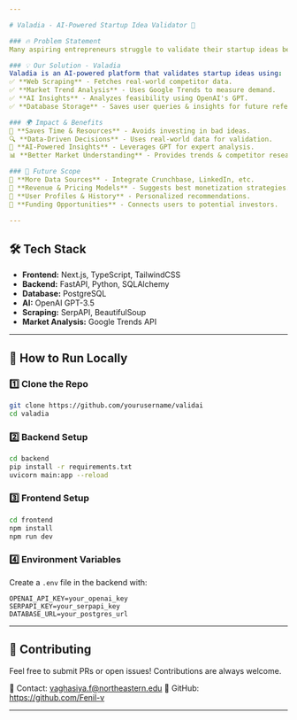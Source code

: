 ```yaml
---

# Valadia - AI-Powered Startup Idea Validator 🚀  

### 🔥 Problem Statement  
Many aspiring entrepreneurs struggle to validate their startup ideas before investing time and resources. There’s no easy way to assess market demand, analyze competitors, or get AI-driven insights without extensive research.  

### 💡 Our Solution - Valadia  
Valadia is an AI-powered platform that validates startup ideas using:  
✅ **Web Scraping** - Fetches real-world competitor data.  
✅ **Market Trend Analysis** - Uses Google Trends to measure demand.  
✅ **AI Insights** - Analyzes feasibility using OpenAI's GPT.  
✅ **Database Storage** - Saves user queries & insights for future reference.  

### 🌍 Impact & Benefits  
🚀 **Saves Time & Resources** - Avoids investing in bad ideas.  
🔍 **Data-Driven Decisions** - Uses real-world data for validation.  
🤖 **AI-Powered Insights** - Leverages GPT for expert analysis.  
📊 **Better Market Understanding** - Provides trends & competitor research.  

### 🔮 Future Scope  
🔹 **More Data Sources** - Integrate Crunchbase, LinkedIn, etc.  
🔹 **Revenue & Pricing Models** - Suggests best monetization strategies.  
🔹 **User Profiles & History** - Personalized recommendations.  
🔹 **Funding Opportunities** - Connects users to potential investors.  

---
```


## 🛠 Tech Stack  
- **Frontend:** Next.js, TypeScript, TailwindCSS  
- **Backend:** FastAPI, Python, SQLAlchemy  
- **Database:** PostgreSQL  
- **AI:** OpenAI GPT-3.5  
- **Scraping:** SerpAPI, BeautifulSoup  
- **Market Analysis:** Google Trends API  

---

## 🚀 How to Run Locally  

### 1️⃣ Clone the Repo  
```bash
git clone https://github.com/yourusername/validai
cd valadia
```

### 2️⃣ Backend Setup  
```bash
cd backend
pip install -r requirements.txt
uvicorn main:app --reload
```

### 3️⃣ Frontend Setup  
```bash
cd frontend
npm install
npm run dev
```

### 4️⃣ Environment Variables  
Create a `.env` file in the backend with:  
```
OPENAI_API_KEY=your_openai_key
SERPAPI_KEY=your_serpapi_key
DATABASE_URL=your_postgres_url
```

---

## 🤝 Contributing  
Feel free to submit PRs or open issues! Contributions are always welcome.  

📧 Contact: vaghasiya.f@northeastern.edu
🔗 GitHub: https://github.com/Fenil-v  

---